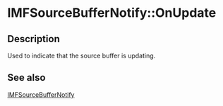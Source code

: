 # IMFSourceBufferNotify::OnUpdate

## Description

Used to indicate that the source buffer is updating.

## See also

[IMFSourceBufferNotify](https://learn.microsoft.com/windows/desktop/api/mfmediaengine/nn-mfmediaengine-imfsourcebuffernotify)